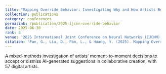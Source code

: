 ```yaml
---
title: "Mapping Override Behavior: Investigating Why and How Artists Reject AI Suggestions in Collaborative Creation (CCF C)"
collection: publications
category: conferences
permalink: /publication/2025-ijcnn-override-behavior
date: 2025-06-30
rank: 3
venue: '2025 International Joint Conference on Neural Networks (IJCNN)'
citation: 'Fan, G., Liu, D., Pan, L., & Huang, Y. (2025). Mapping Override Behavior: Investigating Why and How Artists Reject AI Suggestions in Collaborative Creation. In <i>2025 International Joint Conference on Neural Networks (IJCNN)</i>. IEEE.'
---
```


A mixed-methods investigation of artists' moment-to-moment decisions to accept or dismiss AI-generated suggestions in collaborative creation, with 57 digital artists.

